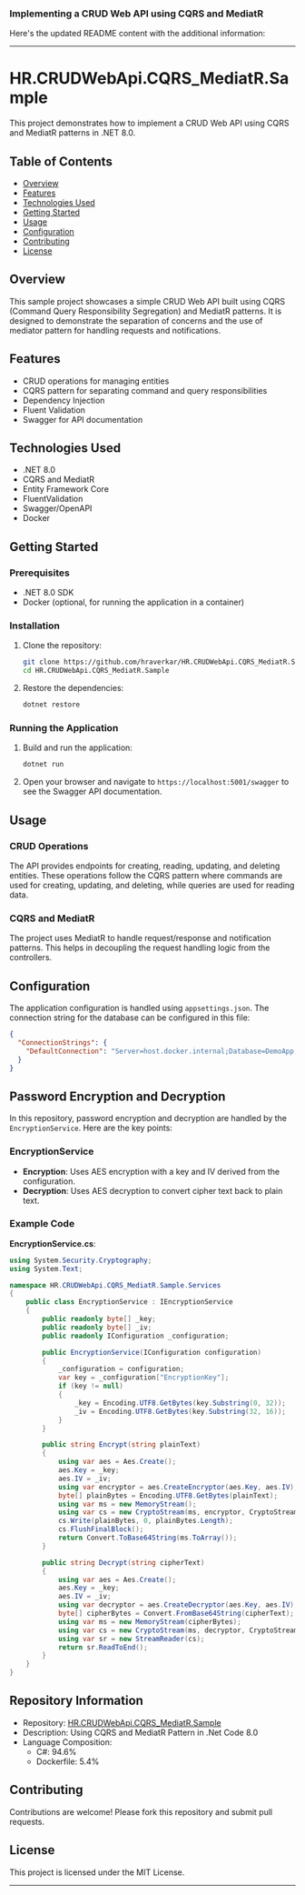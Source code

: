 ### Implementing a CRUD Web API using CQRS and MediatR


Here's the updated README content with the additional information:

---

# HR.CRUDWebApi.CQRS_MediatR.Sample

This project demonstrates how to implement a CRUD Web API using CQRS and MediatR patterns in .NET 8.0.

## Table of Contents

- [Overview](#overview)
- [Features](#features)
- [Technologies Used](#technologies-used)
- [Getting Started](#getting-started)
- [Usage](#usage)
- [Configuration](#configuration)
- [Contributing](#contributing)
- [License](#license)

## Overview

This sample project showcases a simple CRUD Web API built using CQRS (Command Query Responsibility Segregation) and MediatR patterns. It is designed to demonstrate the separation of concerns and the use of mediator pattern for handling requests and notifications.

## Features

- CRUD operations for managing entities
- CQRS pattern for separating command and query responsibilities
- Dependency Injection
- Fluent Validation
- Swagger for API documentation

## Technologies Used

- .NET 8.0
- CQRS and MediatR
- Entity Framework Core
- FluentValidation
- Swagger/OpenAPI
- Docker

## Getting Started

### Prerequisites

- .NET 8.0 SDK
- Docker (optional, for running the application in a container)

### Installation

1. Clone the repository:
    ```sh
    git clone https://github.com/hraverkar/HR.CRUDWebApi.CQRS_MediatR.Sample.git
    cd HR.CRUDWebApi.CQRS_MediatR.Sample
    ```

2. Restore the dependencies:
    ```sh
    dotnet restore
    ```

### Running the Application

1. Build and run the application:
    ```sh
    dotnet run
    ```

2. Open your browser and navigate to `https://localhost:5001/swagger` to see the Swagger API documentation.

## Usage

### CRUD Operations

The API provides endpoints for creating, reading, updating, and deleting entities. These operations follow the CQRS pattern where commands are used for creating, updating, and deleting, while queries are used for reading data.

### CQRS and MediatR

The project uses MediatR to handle request/response and notification patterns. This helps in decoupling the request handling logic from the controllers.

## Configuration

The application configuration is handled using `appsettings.json`. The connection string for the database can be configured in this file:
```json
{
  "ConnectionStrings": {
    "DefaultConnection": "Server=host.docker.internal;Database=DemoApp;User Id=sa;Password=Admin1234!;TrustServerCertificate=True;"
  }
}
```

## Password Encryption and Decryption

In this repository, password encryption and decryption are handled by the `EncryptionService`. Here are the key points:

### EncryptionService

- **Encryption**: Uses AES encryption with a key and IV derived from the configuration.
- **Decryption**: Uses AES decryption to convert cipher text back to plain text.

### Example Code

**EncryptionService.cs**:
```csharp
using System.Security.Cryptography;
using System.Text;

namespace HR.CRUDWebApi.CQRS_MediatR.Sample.Services
{
    public class EncryptionService : IEncryptionService
    {
        public readonly byte[] _key;
        public readonly byte[] _iv;
        public readonly IConfiguration _configuration;

        public EncryptionService(IConfiguration configuration)
        {
            _configuration = configuration;
            var key = _configuration["EncryptionKey"];
            if (key != null)
            {
                _key = Encoding.UTF8.GetBytes(key.Substring(0, 32));
                _iv = Encoding.UTF8.GetBytes(key.Substring(32, 16));
            }
        }

        public string Encrypt(string plainText)
        {
            using var aes = Aes.Create();
            aes.Key = _key;
            aes.IV = _iv;
            using var encryptor = aes.CreateEncryptor(aes.Key, aes.IV);
            byte[] plainBytes = Encoding.UTF8.GetBytes(plainText);
            using var ms = new MemoryStream();
            using var cs = new CryptoStream(ms, encryptor, CryptoStreamMode.Write);
            cs.Write(plainBytes, 0, plainBytes.Length);
            cs.FlushFinalBlock();
            return Convert.ToBase64String(ms.ToArray());
        }

        public string Decrypt(string cipherText)
        {
            using var aes = Aes.Create();
            aes.Key = _key;
            aes.IV = _iv;
            using var decryptor = aes.CreateDecryptor(aes.Key, aes.IV);
            byte[] cipherBytes = Convert.FromBase64String(cipherText);
            using var ms = new MemoryStream(cipherBytes);
            using var cs = new CryptoStream(ms, decryptor, CryptoStreamMode.Read);
            using var sr = new StreamReader(cs);
            return sr.ReadToEnd();
        }
    }
}
```

## Repository Information

- Repository: [HR.CRUDWebApi.CQRS_MediatR.Sample](https://github.com/hraverkar/HR.CRUDWebApi.CQRS_MediatR.Sample)
- Description: Using CQRS and MediatR Pattern in .Net Code 8.0
- Language Composition: 
  - C#: 94.6%
  - Dockerfile: 5.4%

## Contributing

Contributions are welcome! Please fork this repository and submit pull requests.

## License

This project is licensed under the MIT License.

---
